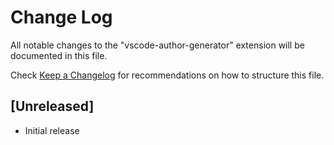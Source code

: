 # Change Log
All notable changes to the "vscode-author-generator" extension will be documented in this file.

Check [Keep a Changelog](http://keepachangelog.com/) for recommendations on how to structure this file.

## [Unreleased]
- Initial release